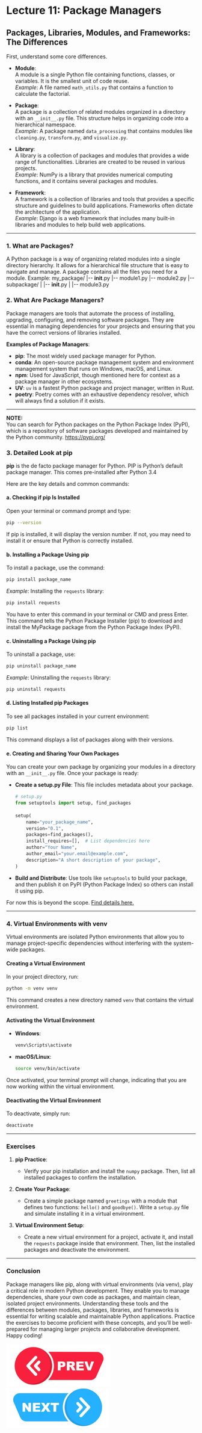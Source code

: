 
# Lecture 11: Package Managers

## Packages, Libraries, Modules, and Frameworks: The Differences
First, understand some core differences.

- **Module**:  
  A module is a single Python file containing functions, classes, or variables. It is the smallest unit of code reuse.  
  *Example*: A file named `math_utils.py` that contains a function to calculate the factorial.

- **Package**:  
  A package is a collection of related modules organized in a directory with an `__init__.py` file. This structure helps in organizing code into a hierarchical namespace.  
  *Example*: A package named `data_processing` that contains modules like `cleaning.py`, `transform.py`, and `visualize.py`.

- **Library**:  
  A library is a collection of packages and modules that provides a wide range of functionalities. Libraries are created to be reused in various projects.  
  *Example*: NumPy is a library that provides numerical computing functions, and it contains several packages and modules.

- **Framework**:  
  A framework is a collection of libraries and tools that provides a specific structure and guidelines to build applications. Frameworks often dictate the architecture of the application.  
  *Example*: Django is a web framework that includes many built-in libraries and modules to help build web applications.

---

### 1. What are Packages?
A Python package is a way of organizing related modules into a single directory hierarchy. It allows for a hierarchical file structure that is easy to navigate and manage. A package contains all the files you need for a module. 
Example:
my_package/
|-- __init__.py
|-- module1.py
|-- module2.py
|-- subpackage/
|  	 |-- __init__.py
|   	|-- module3.py


### 2. What Are Package Managers?

Package managers are tools that automate the process of installing, upgrading, configuring, and removing software packages. They are essential in managing dependencies for your projects and ensuring that you have the correct versions of libraries installed.

**Examples of Package Managers**:
- **pip**: The most widely used package manager for Python.
- **conda**: An open-source package management system and environment management system that runs on Windows, macOS, and Linux.
- **npm**: Used for JavaScript, though mentioned here for context as a package manager in other ecosystems.
- **UV**: `uv` is a fastest Python package and project manager, written in Rust.
- **poetry**: Poetry comes with an exhaustive dependency resolver, which will always find a solution if it exists.

---

**NOTE:**  
You can search for Python packages on the Python Package Index (PyPI), which is a repository of software packages developed and maintained by the Python community. https://pypi.org/



### 3. Detailed Look at pip

**pip** is the de facto package manager for Python. PIP is Python’s default package manager. This comes pre-installed after Python 3.4

Here are the key details and common commands:

#### a. Checking if pip Is Installed

Open your terminal or command prompt and type:
```bash
pip --version
```
If pip is installed, it will display the version number. If not, you may need to install it or ensure that Python is correctly installed.

#### b. Installing a Package Using pip

To install a package, use the command:
```bash
pip install package_name
```
*Example*: Installing the `requests` library:
```bash
pip install requests
```

You have to enter this command in your terminal or CMD and press Enter. This command tells the Python Package Installer (pip) to download and install the MyPackage package from the Python Package Index (PyPI).

#### c. Uninstalling a Package Using pip

To uninstall a package, use:
```bash
pip uninstall package_name
```
*Example*: Uninstalling the `requests` library:
```bash
pip uninstall requests
```

#### d. Listing Installed pip Packages

To see all packages installed in your current environment:
```bash
pip list
```
This command displays a list of packages along with their versions.

#### e. Creating and Sharing Your Own Packages

You can create your own package by organizing your modules in a directory with an `__init__.py` file. Once your package is ready:
- **Create a setup.py File**: This file includes metadata about your package.
  ```python
  # setup.py
  from setuptools import setup, find_packages

  setup(
      name="your_package_name",
      version="0.1",
      packages=find_packages(),
      install_requires=[],  # List dependencies here
      author="Your Name",
      author_email="your.email@example.com",
      description="A short description of your package",
  )
  ```
- **Build and Distribute**: Use tools like `setuptools` to build your package, and then publish it on PyPI (Python Package Index) so others can install it using pip.

For now this is beyond the scope. [Find details here.](https://packaging.python.org/en/latest/tutorials/packaging-projects/)

---

### 4. Virtual Environments with venv

Virtual environments are isolated Python environments that allow you to manage project-specific dependencies without interfering with the system-wide packages.

#### Creating a Virtual Environment

In your project directory, run:
```bash
python -m venv venv
```
This command creates a new directory named `venv` that contains the virtual environment.

#### Activating the Virtual Environment

- **Windows**:
  ```bash
  venv\Scripts\activate
  ```
- **macOS/Linux**:
  ```bash
  source venv/bin/activate
  ```

Once activated, your terminal prompt will change, indicating that you are now working within the virtual environment.

#### Deactivating the Virtual Environment

To deactivate, simply run:
```bash
deactivate
```

---



### Exercises

1. **pip Practice**:  
   - Verify your pip installation and install the `numpy` package. Then, list all installed packages to confirm the installation.

2. **Create Your Package**:  
   - Create a simple package named `greetings` with a module that defines two functions: `hello()` and `goodbye()`. Write a `setup.py` file and simulate installing it in a virtual environment.

3. **Virtual Environment Setup**:  
   - Create a new virtual environment for a project, activate it, and install the `requests` package inside that environment. Then, list the installed packages and deactivate the environment.

---

### Conclusion

Package managers like pip, along with virtual environments (via venv), play a critical role in modern Python development. They enable you to manage dependencies, share your own code as packages, and maintain clean, isolated project environments. Understanding these tools and the differences between modules, packages, libraries, and frameworks is essential for writing scalable and maintainable Python applications. Practice the exercises to become proficient with these concepts, and you’ll be well-prepared for managing larger projects and collaborative development. Happy coding!


[![Prev Lecture](../../Previous.png)](https://github.com/wasiqs-classics/Python-Lectures-Github/tree/master/Module%202%20-%20Intermediate%20Topics/010%20Modules)       [![Next Lecture](../../Next.png)](https://github.com/wasiqs-classics/Python-Lectures-Github/tree/master/Module%202%20-%20Intermediate%20Topics/012%20Some%20Important%20Packages)